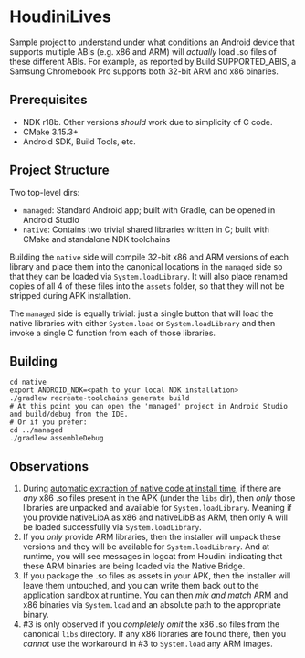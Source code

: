 # HoudiniLives

Sample project to understand under what conditions an Android device that supports multiple ABIs (e.g. x86 and ARM) will _actually_ load .so files of these different ABIs. For example, as reported by Build.SUPPORTED_ABIS, a Samsung Chromebook Pro supports both 32-bit ARM and x86 binaries.

## Prerequisites

- NDK r18b. Other versions _should_ work due to simplicity of C code.
- CMake 3.15.3+
- Android SDK, Build Tools, etc.

## Project Structure

Two top-level dirs:
- `managed`: Standard Android app; built with Gradle, can be opened in Android Studio
- `native`: Contains two trivial shared libraries written in C; built with CMake and standalone NDK toolchains

Building the `native` side will compile 32-bit x86 and ARM versions of each library and place them into the canonical locations in the `managed` side so that they can be loaded via `System.loadLibrary`. It will also place renamed copies of all 4 of these files into the `assets` folder, so that they will not be stripped during APK installation.

The `managed` side is equally trivial: just a single button that will load the native libraries with either `System.load` or `System.loadLibrary` and then invoke a single C function from each of those libraries.


## Building

```
cd native
export ANDROID_NDK=<path to your local NDK installation>
./gradlew recreate-toolchains generate build
# At this point you can open the 'managed' project in Android Studio and build/debug from the IDE.
# Or if you prefer:
cd ../managed
./gradlew assembleDebug
```

## Observations

1. During [automatic extraction of native code at install time](https://developer.android.com/ndk/guides/abis#aen), if there are _any_ x86 .so files present in the APK (under the `libs` dir), then _only_ those libraries are unpacked and available for `System.loadLibrary`. Meaning if you provide nativeLibA as x86 and nativeLibB as ARM, then only A will be loaded successfully via `System.loadLibrary`.
2. If you _only_ provide ARM libraries, then the installer will unpack these versions and they will be available for `System.loadLibrary`. And at runtime, you will see messages in logcat from Houdini indicating that these ARM binaries are being loaded via the Native Bridge.
3. If you package the .so files as assets in your APK, then the installer will leave them untouched, and you can write them back out to the application sandbox at runtime. You can then _mix and match_ ARM and x86 binaries via `System.load` and an absolute path to the appropriate binary. 
4. #3 is only observed if you _completely omit_ the x86 .so files from the canonical `libs` directory. If any x86 libraries are found there, then you _cannot_ use the workaround in #3 to `System.load` any ARM images.